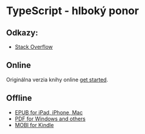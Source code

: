 TypeScript - hlboký ponor
=======

 ## Odkazy: 
 * [Stack Overflow](http://stackoverflow.com/tags/typescript/topusers)


## Online
Originálna verzia knihy online [get started](http://basarat.gitbooks.io/typescript/content/docs/getting-started.html).


## Offline
* [EPUB for iPad, iPhone, Mac](https://www.gitbook.com/download/epub/book/basarat/typescript)
* [PDF for Windows and others](https://www.gitbook.com/download/pdf/book/basarat/typescript)
* [MOBI for Kindle](https://www.gitbook.com/download/mobi/book/basarat/typescript)


